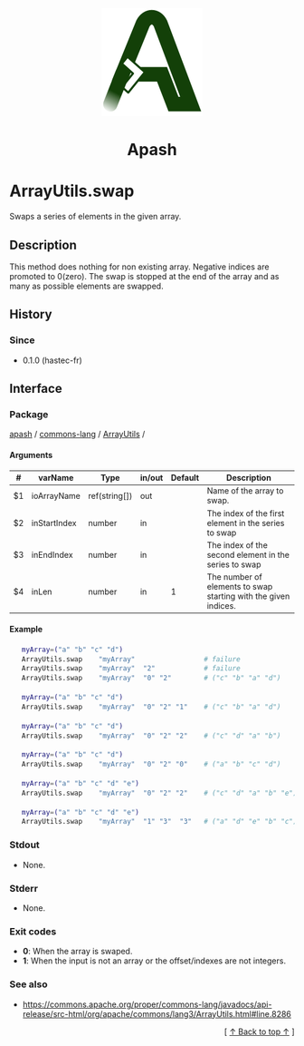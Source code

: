 
<div align='center' id='apash-top'>
  <a href='https://github.com/hastec-fr/apash'>
    <img alt='apash-logo' src='../../../../../../assets/apash-logo.svg'/>
  </a>

  # Apash
</div>


# ArrayUtils.swap
Swaps a series of elements in the given array.
## Description
   This method does nothing for non existing array.
   Negative indices are promoted to 0(zero).
   The swap is stopped at the end of the array and as many as possible elements are swapped.

## History
### Since
  * 0.1.0 (hastec-fr)

## Interface
### Package
<!-- apash.packageBegin -->
[apash](../../../apash.md) / [commons-lang](../../commons-lang.md) / [ArrayUtils](../ArrayUtils.md) / 
<!-- apash.packageEnd -->

#### Arguments
 | #      | varName        | Type          | in/out   | Default         | Description                          |
 |--------|----------------|---------------|----------|-----------------|--------------------------------------|
 | $1     | ioArrayName    | ref(string[]) | out      |                 | Name of the array to swap.           |
 | $2     | inStartIndex   | number        | in       |                 | The index of the first element in the series to swap   |
 | $3     | inEndIndex     | number        | in       |                 | The index of the second element in the series to swap  |
 | $4     | inLen          | number        | in       | 1               | The number of elements to swap starting with the given indices. |

#### Example
 ```bash
    myArray=("a" "b" "c" "d")
    ArrayUtils.swap    "myArray"                 # failure
    ArrayUtils.swap    "myArray"  "2"            # failure
    ArrayUtils.swap    "myArray"  "0" "2"        # ("c" "b" "a" "d")

    myArray=("a" "b" "c" "d")
    ArrayUtils.swap    "myArray"  "0" "2" "1"    # ("c" "b" "a" "d")

    myArray=("a" "b" "c" "d")
    ArrayUtils.swap    "myArray"  "0" "2" "2"    # ("c" "d" "a" "b")

    myArray=("a" "b" "c" "d")
    ArrayUtils.swap    "myArray"  "0" "2" "0"    # ("a" "b" "c" "d")

    myArray=("a" "b" "c" "d" "e")
    ArrayUtils.swap    "myArray"  "0" "2" "2"    # ("c" "d" "a" "b" "e")

    myArray=("a" "b" "c" "d" "e")
    ArrayUtils.swap    "myArray"  "1" "3"  "3"   # ("a" "d" "e" "b" "c")
 ```

### Stdout
  * None.
### Stderr
  * None.

### Exit codes
  * **0**: When the array is swaped.
  * **1**: When the input is not an array or the offset/indexes are not integers.

### See also
  * https://commons.apache.org/proper/commons-lang/javadocs/api-release/src-html/org/apache/commons/lang3/ArrayUtils.html#line.8286

  <div align='right'>[ <a href='#apash-top'>↑ Back to top ↑</a> ]</div>

